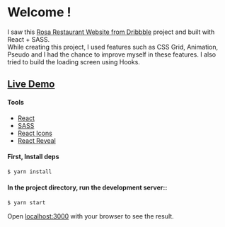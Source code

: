 # Welcome !

I saw this [Rosa Restaurant Website from Dribbble](https://dribbble.com/shots/1560982-Rosa-Restaurant-Website) project and built with React + SASS. <br/>
While creating this project, I used features such as CSS Grid, Animation, Pseudo and I had the chance to improve myself in these features. I also tried to build the loading screen using Hooks.

## [Live Demo](https://rosa-restaurant.vercel.app)

#### Tools

- [React](https://reactjs.org/)
- [SASS](https://sass-lang.com/)
- [React Icons](https://react-icons.github.io/react-icons/)
- [React Reveal](https://www.react-reveal.com/)

#### First, Install deps

```bash
$ yarn install
```

#### In the project directory, run the development server::

```bash
$ yarn start
```

Open [localhost:3000](http://localhost:3000) with your browser to see the result.

